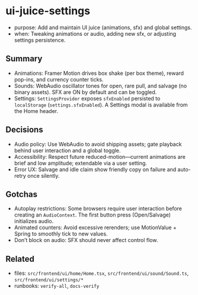 # ui-juice-settings

- purpose: Add and maintain UI juice (animations, sfx) and global settings.
- when: Tweaking animations or audio, adding new sfx, or adjusting settings persistence.

## Summary

- Animations: Framer Motion drives box shake (per box theme), reward pop-ins, and currency counter ticks.
- Sounds: WebAudio oscillator tones for open, rare pull, and salvage (no binary assets). SFX are ON by default and can be toggled.
- Settings: `SettingsProvider` exposes `sfxEnabled` persisted to `localStorage` (`settings.sfxEnabled`). A Settings modal is available from the Home header.

## Decisions

- Audio policy: Use WebAudio to avoid shipping assets; gate playback behind user interaction and a global toggle.
- Accessibility: Respect future reduced-motion—current animations are brief and low amplitude; extendable via a user setting.
- Error UX: Salvage and idle claim show friendly copy on failure and auto-retry once silently.

## Gotchas

- Autoplay restrictions: Some browsers require user interaction before creating an `AudioContext`. The first button press (Open/Salvage) initializes audio.
- Animated counters: Avoid excessive rerenders; use MotionValue + Spring to smoothly tick to new values.
- Don’t block on audio: SFX should never affect control flow.

## Related

- files: `src/frontend/ui/home/Home.tsx`, `src/frontend/ui/sound/Sound.ts`, `src/frontend/ui/settings/*`
- runbooks: `verify-all`, `docs-verify`
